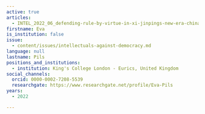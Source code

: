 ```yaml
---
active: true
articles:
  - INTEL_2022_06_defending-rule-by-virtue-in-xi-jinpings-new-era-china
firstname: Eva
is_institution: false
issue:
  - content/issues/intellectuals-against-democracy.md
language: null
lastname: Pils
positions_and_institutions:
  - institution: King's College London - Eurics, United Kingdom
social_channels:
  orcid: 0000-0002-7208-5539
  researchgate: https://www.researchgate.net/profile/Eva-Pils
years:
  - 2022

---
```

